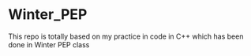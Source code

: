 # Winter_PEP
This repo is totally based on my practice in code in C++ which has been done in Winter PEP class

